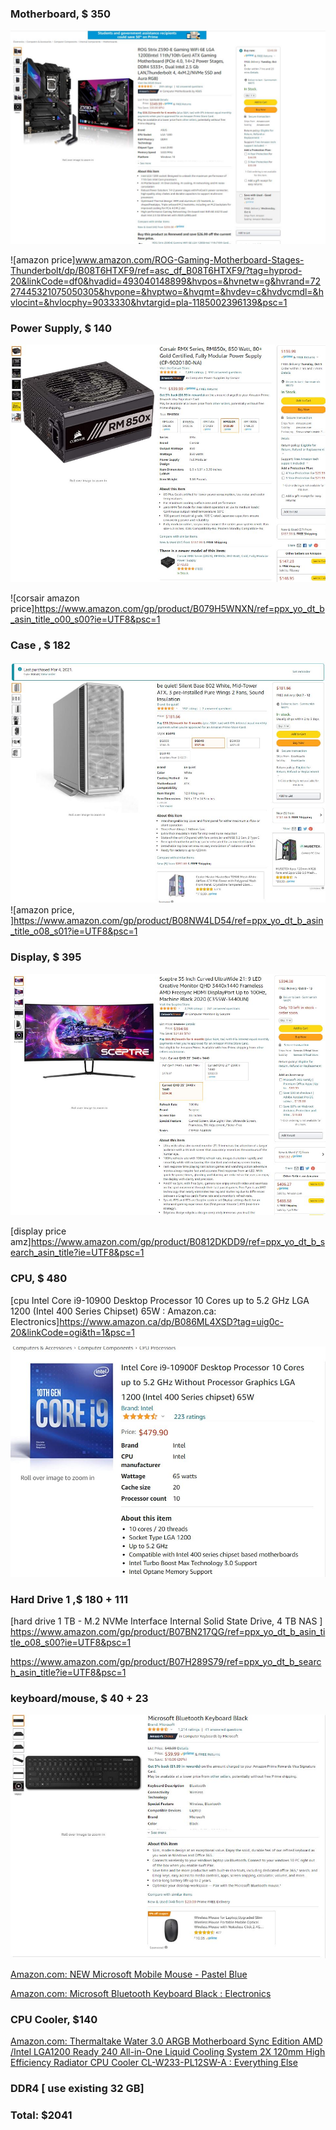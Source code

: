 ### Motherboard, $ 350

![mothboard ASUS LGA1200](motherboard.jpg)

![amazon price]www.amazon.com/ROG-Gaming-Motherboard-Stages-Thunderbolt/dp/B08T6HTXF9/ref=asc_df_B08T6HTXF9/?tag=hyprod-20&linkCode=df0&hvadid=493040148899&hvpos=&hvnetw=g&hvrand=7227445321075050305&hvpone=&hvptwo=&hvqmt=&hvdev=c&hvdvcmdl=&hvlocint=&hvlocphy=9033330&hvtargid=pla-1185002396139&psc=1






### Power Supply, $ 140

![Corsair 850 watt](PowerSupply.JPG)

![corsair amazon price]https://www.amazon.com/gp/product/B079H5WNXN/ref=ppx_yo_dt_b_asin_title_o00_s00?ie=UTF8&psc=1

### Case , $ 182

![case, very quiet ,room for GPUs](Case.JPG)
![amazon price, ]https://www.amazon.com/gp/product/B08NW4LD54/ref=ppx_yo_dt_b_asin_title_o08_s01?ie=UTF8&psc=1





### Display, $ 395
![display](display.JPG)

[display price amz]https://www.amazon.com/gp/product/B0812DKDD9/ref=ppx_yo_dt_b_search_asin_title?ie=UTF8&psc=1

### CPU,  $ 480                       

[cpu Intel Core i9-10900 Desktop Processor 10 Cores up to 5.2 GHz LGA 1200 (Intel 400 Series Chipset) 65W : Amazon.ca: Electronics]https://www.amazon.ca/dp/B086ML4XSD?tag=uig0c-20&linkCode=ogi&th=1&psc=1 

![cpu](cpu.JPG)



### Hard Drive 1 ,$    180 + 111

[hard drive 1 TB - M.2 NVMe Interface Internal Solid State Drive, 4 TB NAS ] https://www.amazon.com/gp/product/B07BN217QG/ref=ppx_yo_dt_b_asin_title_o08_s00?ie=UTF8&psc=1

https://www.amazon.com/gp/product/B07H289S79/ref=ppx_yo_dt_b_search_asin_title?ie=UTF8&psc=1

### keyboard/mouse, $   40 + 23
![keyboard](keyboard.JPG)


[Amazon.com: NEW Microsoft Mobile Mouse - Pastel Blue](https://www.amazon.com/gp/product/B086QQ59GC/ref=ppx_yo_dt_b_asin_title_o00_s00?ie=UTF8&psc=1)

[Amazon.com: Microsoft Bluetooth Keyboard Black : Electronics](https://www.amazon.com/gp/product/B07Y3ZS47V/ref=ppx_yo_dt_b_search_asin_title?ie=UTF8&psc=1)

### CPU Cooler, $140



[Amazon.com: Thermaltake Water 3.0 ARGB Motherboard Sync Edition AMD /Intel LGA1200 Ready 240 All-in-One Liquid Cooling System 2X 120mm High Efficiency Radiator CPU Cooler CL-W233-PL12SW-A : Everything Else](https://www.amazon.com/gp/product/B07N17HZN2/ref=ppx_od_dt_b_asin_title_s00?ie=UTF8&psc=1)



### DDR4 [ use existing 32 GB]





### Total: **$2041**

